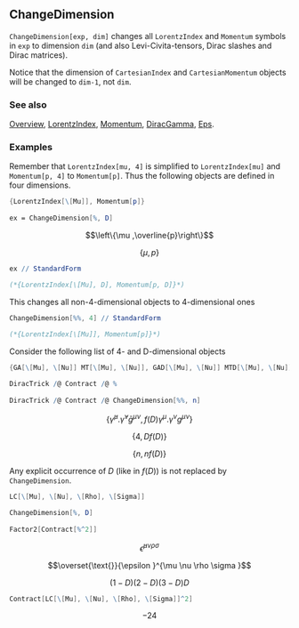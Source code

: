 ## ChangeDimension

`ChangeDimension[exp, dim]` changes all `LorentzIndex` and `Momentum` symbols in `exp` to dimension `dim` (and also Levi-Civita-tensors, Dirac slashes and Dirac matrices).

Notice that the dimension of `CartesianIndex` and `CartesianMomentum` objects will be changed to `dim-1`, not `dim`.

### See also

[Overview](Extra/FeynCalc.md), [LorentzIndex](LorentzIndex.md), [Momentum](Momentum.md), [DiracGamma](DiracGamma.md), [Eps](Eps.md).

### Examples

Remember that `LorentzIndex[mu, 4]` is simplified to `LorentzIndex[mu]` and `Momentum[p, 4]` to `Momentum[p]`. Thus the following objects are defined in four dimensions.

```mathematica
{LorentzIndex[\[Mu]], Momentum[p]} 
 
ex = ChangeDimension[%, D]
```

$$\left\{\mu ,\overline{p}\right\}$$

$$\{\mu ,p\}$$

```mathematica
ex // StandardForm

(*{LorentzIndex[\[Mu], D], Momentum[p, D]}*)
```

This changes all non-4-dimensional objects to 4-dimensional ones

```mathematica
ChangeDimension[%%, 4] // StandardForm

(*{LorentzIndex[\[Mu]], Momentum[p]}*)
```

Consider the following list of 4- and D-dimensional objects

```mathematica
{GA[\[Mu], \[Nu]] MT[\[Mu], \[Nu]], GAD[\[Mu], \[Nu]] MTD[\[Mu], \[Nu]] f[D]} 
 
DiracTrick /@ Contract /@ % 
 
DiracTrick /@ Contract /@ ChangeDimension[%%, n]
```

$$\left\{\bar{\gamma }^{\mu }.\bar{\gamma }^{\nu } \bar{g}^{\mu \nu },f(D) \gamma ^{\mu }.\gamma ^{\nu } g^{\mu \nu }\right\}$$

$$\{4,D f(D)\}$$

$$\{n,n f(D)\}$$

Any explicit occurrence of $D$ (like in $f(D)$) is not replaced by `ChangeDimension`.

```mathematica
LC[\[Mu], \[Nu], \[Rho], \[Sigma]] 
 
ChangeDimension[%, D] 
 
Factor2[Contract[%^2]]
```

$$\bar{\epsilon }^{\mu \nu \rho \sigma }$$

$$\overset{\text{}}{\epsilon }^{\mu \nu \rho \sigma }$$

$$(1-D) (2-D) (3-D) D$$

```mathematica
Contract[LC[\[Mu], \[Nu], \[Rho], \[Sigma]]^2]
```

$$-24$$